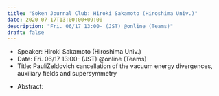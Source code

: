 ```yaml
---
title: "Soken Journal Club: Hiroki Sakamoto (Hiroshima Univ.)"
date: 2020-07-17T13:00:00+09:00
description: "Fri. 06/17 13:00- (JST) @online (Teams)"
draft: false
---
```


- Speaker:
Hiroki Sakamoto (Hiroshima Univ.)
- Date:
Fri. 06/17 13:00- (JST) @online (Teams)
- Title:
PauliZeldovich cancellation of the vacuum energy divergences, auxiliary fields and supersymmetry

<!--more-->

- Abstract:


